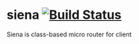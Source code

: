 siena [![Build Status](https://travis-ci.org/MisumiRize/siena.svg?branch=master)](https://travis-ci.org/MisumiRize/siena)
=====

Siena is class-based micro router for client
